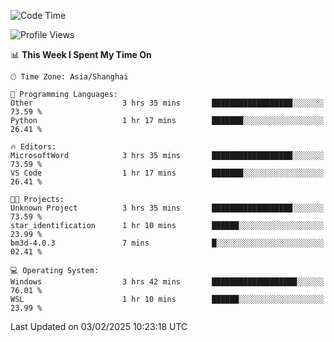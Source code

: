 <!--START_SECTION:waka-->
![Code Time](http://img.shields.io/badge/Code%20Time-2%2C234%20hrs%207%20mins-blue)

![Profile Views](http://img.shields.io/badge/Profile%20Views-5-blue)

📊 **This Week I Spent My Time On** 

```text
🕑︎ Time Zone: Asia/Shanghai

💬 Programming Languages: 
Other                    3 hrs 35 mins       ██████████████████░░░░░░░   73.59 % 
Python                   1 hr 17 mins        ███████░░░░░░░░░░░░░░░░░░   26.41 % 

🔥 Editors: 
MicrosoftWord            3 hrs 35 mins       ██████████████████░░░░░░░   73.59 % 
VS Code                  1 hr 17 mins        ███████░░░░░░░░░░░░░░░░░░   26.41 % 

🐱‍💻 Projects: 
Unknown Project          3 hrs 35 mins       ██████████████████░░░░░░░   73.59 % 
star_identification      1 hr 10 mins        ██████░░░░░░░░░░░░░░░░░░░   23.99 % 
bm3d-4.0.3               7 mins              █░░░░░░░░░░░░░░░░░░░░░░░░   02.41 % 

💻 Operating System: 
Windows                  3 hrs 42 mins       ███████████████████░░░░░░   76.01 % 
WSL                      1 hr 10 mins        ██████░░░░░░░░░░░░░░░░░░░   23.99 % 
```


 Last Updated on 03/02/2025 10:23:18 UTC
<!--END_SECTION:waka-->
